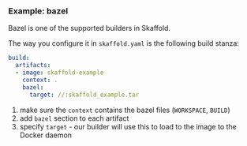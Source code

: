 ### Example: bazel

Bazel is one of the supported builders in Skaffold.

The way you configure it in `skaffold.yaml` is the following build stanza:

```yaml
build:
  artifacts:
  - image: skaffold-example
    context: .
    bazel:
      target: //:skaffold_example.tar
```

1. make sure the `context` contains the bazel files (`WORKSPACE`, `BUILD`)
2. add `bazel` section to each artifact
3. specify `target` - our builder will use this to load to the image to the Docker daemon
